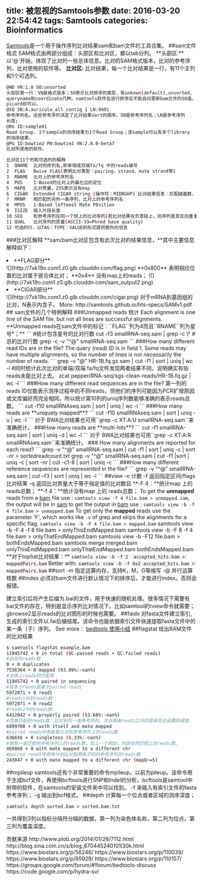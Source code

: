 title: 被忽视的Samtools参数
date: 2016-03-20 22:54:42
tags: Samtools
categories: Bioinformatics
---
<a href="http://www.plob.org/tag/samtools" title="View all posts in samtools" target="_blank">Samtools</a>是一个用于操作序列比对结果sam和bam文件的工具合集。
##sam文件格式
SAM格式由两部分组成：头部区和比对区，都以tab分列。
**头部区:**以'@'开始，体现了比对的一些总体信息。比对的SAM格式版本，比对的参考序列，比对使用的软件等。
**比对区:** 比对结果，每一个比对结果是一行，有11个主列和1个可选列。
``` bash
@HD VN:1.0 SO:unsorted  
头部区第一行：VN是格式版本；SO表示比对排序的类型，有unkown(default),unsorted,
queryname和coordinate几种。samtools软件在进行排序后不能自动更新bam文件的SO值。
picard却可以。
@SQ SN:A.auricula_all_contig_1 LN:9401
参考序列名。这些参考序列决定了比对结果sort的顺序。SN是参考序列名；LN是参考序列
长度;
@RG ID:sample01
Read Group. 1个sample的测序结果为1个Read Group；该sample可以有多个library
的测序结果。
@PG ID:bowtie2 PN:bowtie2 VN:2.0.0-beta7
比对所使用的软件。

比对区11个列和可选列的解释
1  QNAME  比对的序列名,即单端或双端fa/fq 中的reads编号
2  FLAG   Bwise FLAG(表明比对类型：pairing，strand，mate strand等)
3  RNAME  比对上的参考序列名
4  POS    1-Based的比对上的最左边的定位
5  MAPQ   比对质量，255表示没有map
6  CIGAR  Extended CIGAR string (操作符：MIDNSHP) 比对结果信息：匹配碱基数，可变剪接等，*表示不可用。
7  MRNM   相匹配的另外一条序列，比对上的参考序列名
8  MPOS   1-Based leftmost Mate POsition
9  ISIZE  插入片段长度
10 SEQ    和参考序列在同一个琏上的比对序列(若比对结果在负意链上，则序列是其反向重复序列)
11 QUAL   比对序列的质量(ASCII-33=Phred base quality)
12 可选的行，以TAG：TYPE：VALUE的形式提供额外的信息
```
###比对区解释
**sam/bam比对区包含有此次比对的结果信息，**其中主要信息解释如下：
<li>**FLAG部分**</li>
![](http://7xk19o.com1.z0.glb.clouddn.com/flag.png)
**0x800** 表明相应位置的比对属于嵌合体比对；
**0x4** 没有map上的reads；
![](http://7xk19o.com1.z0.glb.clouddn.com/sam_output2.png)
<li>**CIGAR部分**</li>
![](http://7xk19o.com1.z0.glb.clouddn.com/cigar.png)
对于mRNA到基因组的比对，N表示内含子。
More: http://samtools.github.io/hts-specs/SAMv1.pdf
## sam文件的几个特例解释
###Unmapped reads 统计
Each alignment is one line of the SAM file, but not all lines are successful alignments. **Unmapped reads在sam文件中的标记：``FLAG``列为4而且``RNAME``列为星号*；**
```
#统计包含星号的比对行数
cut -f3 smallRNA-seq.sam | grep -c \*
#总的比对行数
grep -c -v "^@" smallRNA-seq.sam
```
###How many different read IDs are in the file?
The query (read) ID is in field 1. Some reads may have multiple alignments, so the number of lines is not necessarily the number of reads.
```
grep -v "@" HR-1B.fq.gz.sam | cut -f1 | sort | uniq | wc -l 
#同时统计此次比对的单端/双端 fa/fq文件发现两者结果不同，说明确实有些reads未能比对上去。
zcat pepper/RNA-seq/sgs-clean-reads/HR-1B.fq.gz | wc -l
```
###How many different read sequences are in the file?
第一列的reads ID仅能表示测序过程中的不同reads，但他们的序列可能因为PCR扩增原因或文库偏好而完全相同，所以统计第10列的uniq序列数能够准确的表示reads总数。
```
cut -f10 smallRNAseq.sam | sort | uniq | wc -l 
```
###How many reads are **uniquely mapped**?
```
cut -f10 smallRNAseq.sam | sort | uniq -u | wc -l 
```
对于 BWA比对结果也可用``grep -c XT:A:U smallRNA-seq.sam``来准确统计。
###How many reads are **multi-hits**?
```
cut -f1 smallRNA-seq.sam | sort | uniq -d | wc -l
```
对于 BWA比对结果也可用``grep -c XT:A:R smallRNAseq.sam``来准确统计。
### How many alignments are reported for each read? 
```
grep -v "^@" smallRNA-seq.sam | cut -f1 | sort | uniq -c | sort -nr > sortedreadcount.txt
grep -v "^@" smallRNA-seq.sam | cut -f1 |sort | uniq -c | sort -nr | cut -c1-8 | sort | uniq -c
```
###How many different reference sequences are represented in the file?
```
grep -v "^@" smallRNA-seq.sam | cut –f3 | sort | uniq | wc -l
```
##view
-c	计数
-f	返回指定区间/flags比对结果
-q	返回比对质量大于等于指定值的比对数目
**-F 4：**统计map 上的 reads总数；
**-f 4：**统计没有map 上的 reads总数；
To get the <strong>unmapped</strong> reads from a <a rel="nofollow" href="http://samtools.sourceforge.net/SAM1.pdf">bam</a> file use : 
<code>samtools view -f 4 file.bam &gt; unmapped.sam</code>, the output will be in <a rel="nofollow" href="http://samtools.sourceforge.net/SAM1.pdf">sam</a>
to get the output in <a rel="nofollow" href="http://samtools.sourceforge.net/SAM1.pdf">bam</a> use : <code>samtools view -b -f 4 file.bam &gt; unmapped.bam</code>
To get only the <strong>mapped</strong> reads use the parameter 'F', which works like <code>-v</code> of grep and skips the alignments for a specific flag.
<code>samtools view -b -F 4 file.bam &gt; mapped.bam</code>
samtools view -b -F 4 -f 8 file.bam > onlyThisEndMapped.bam
samtools view -b -F 8 -f 4 file.bam > onlyThatEndMapped.bam
samtools view -b -F12 file.bam > bothEndsMapped.bam
samtools merge merged.bam onlyThisEndMapped.bam onlyThatEndMapped.bam bothEndsMapped.bam
**对于tophat比对结果：**
<code><span style="background-color: rgb(249, 242, 244);">samtools view -b -f 2  accepted_hits.bam &gt; mappedPairs.bam</span></code>
Better with:
<code><span style="background-color: rgb(249, 242, 244);">samtools view -b -f 0x2 accepted_hits.bam > mappedPairs.bam</span></code>
##sort
-m	指定运算内存，支持K，M，G等缩写
-@	并行运算核数
##index
必须对bam文件进行默认情况下的排序后，才能进行index。否则会报错。

建立索引后将产生后缀为.bai的文件，用于快速的随机处理。很多情况下需要有bai文件的存在，特别是显示序列比对情况下。比如samtool的tview命令就需要；gbrowse2显示reads的比对图形的时候也需要。
##faidx
对fasta文件建立索引,生成的索引文件以.fai后缀结尾。该命令也能依据索引文件快速提取fasta文件中的某一条（子）序列。
See more： <a href="http://tiramisutes.github.io/2016/03/18/bedtools.html" target="_blank">bedtools 使用小结</a>
##flagstat
给出BAM文件的比对结果
``` bash
$ samtools flagstat example.bam
11945742 + 0 in total (QC-passed reads + QC-failed reads)
#总共的reads数
0 + 0 duplicates
7536364 + 0 mapped (63.09%:-nan%)
#总体上reads的匹配率
11945742 + 0 paired in sequencing
#有多少reads是属于paired reads
5972871 + 0 read1
#reads1中的reads数
5972871 + 0 read2
#reads2中的reads数
6412042 + 0 properly paired (53.68%:-nan%)
#完美匹配的reads数：比对到同一条参考序列，并且两条reads之间的距离符合设置的阈值
6899708 + 0 with itself and mate mapped
#paired reads中两条都比对到参考序列上的reads数
636656 + 0 singletons (5.33%:-nan%)
#单独一条匹配到参考序列上的reads数，和上一个相加，则是总的匹配上的reads数。
469868 + 0 with mate mapped to a different chr
#paired reads中两条分别比对到两条不同的参考序列的reads数
243047 + 0 with mate mapped to a different chr (mapQ>=5)
```
##mpileup
samtools还有个非常重要的命令mpileup，以前为pileup。该命令用于生成bcf文件，再使用bcftools进行SNP和Indel的分析。bcftools是samtool中附带的软件，在samtools的安装文件夹中可以找到。
-f 来输入有索引文件的fasta参考序列；
-g 输出到bcf格式。
##depth
计算每一个位点或者区域的测序深度；
```
samtools depth sorted.bam > sorted.bam.txt
```
一共得到3列以指标分隔符分隔的数据，第一列为染色体名称，第二列为位点，第三列为覆盖深度。
<p></p>
贡献来源
http://www.plob.org/2014/01/26/7112.html
http://blog.sina.com.cn/s/blog_670445240101l30k.html
https://www.biostars.org/p/56246/
https://www.biostars.org/p/110039/
https://www.biostars.org/p/95929/
https://www.biostars.org/p/110157/
https://groups.google.com/forum/#!forum/bedtools-discuss
https://code.google.com/p/hydra-sv/